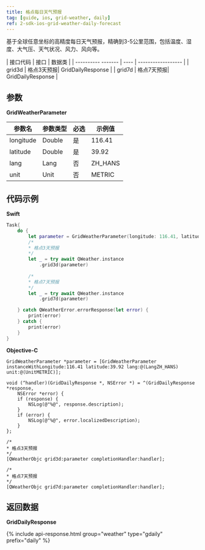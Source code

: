 ```yaml
---
title: 格点每日天气预报
tag: [guide, ios, grid-weather, daily]
ref: 2-sdk-ios-grid-weather-daily-forecast
---
```


基于全球任意坐标的高精度每日天气预报，精确到3-5公里范围，包括温度、湿度、大气压、天气状况、风力、风向等。

| 接口代码            | 接口     | 数据类             |
| ---------- ------- | ---- | ------------------ |
| grid3d | 格点3天预报| GridDailyResponse |
| grid7d | 格点7天预报| GridDailyResponse |


## 参数 

**GridWeatherParameter**

| 参数名   | 参数类型 | 必选 | 示例值 |
| -------- | -------- | ---- | ------ |
| longitude | Double | 是 | 116.41 |
| latitude | Double | 是 | 39.92 |
| lang | Lang | 否 | ZH_HANS |
| unit | Unit | 否 | METRIC |

## 代码示例

**Swift**

```swift
Task{
    do {
        let parameter = GridWeatherParameter(longitude: 116.41, latitude: 39.92)
        /*
        * 格点3天预报
        */
        let _ = try await QWeather.instance
            .grid3d(parameter)
        
        /*
        * 格点7天预报
        */
        let _ = try await QWeather.instance
            .grid7d(parameter)

    } catch QWeatherError.errorResponse(let error) {
        print(error)
    } catch {
        print(error)
    }
}
```

**Objective-C**

```objc
GridWeatherParameter *parameter = [GridWeatherParameter instanceWithLongitude:116.41 latitude:39.92 lang:@(LangZH_HANS) unit:@(UnitMETRIC)];

void (^handler)(GridDailyResponse *, NSError *) = ^(GridDailyResponse *response,
    NSError *error) {
    if (response) {
        NSLog(@"%@", response.description);
    }
    if (error) {
        NSLog(@"%@", error.localizedDescription);
    }
};

/*
* 格点3天预报
*/
[QWeatherObjc grid3d:parameter completionHandler:handler];

/*
* 格点7天预报
*/
[QWeatherObjc grid7d:parameter completionHandler:handler];
```

## 返回数据

**GridDailyResponse**

{% include api-response.html group="weather" type="gdaily" prefix="daily"  %}
